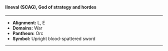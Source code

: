 #### Ilneval (SCAG), God of strategy and hordes
___

- **Alignment:** L, E
- **Domains:** War
- **Pantheon:** Orc
- **Symbol:** Upright blood-spattered sword
___
